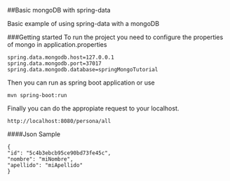 ##Basic mongoDB with spring-data

Basic example of using spring-data with a mongoDB

###Getting started
To run the project you need to configure the properties of mongo in application.properties

```
spring.data.mongodb.host=127.0.0.1
spring.data.mongodb.port=37017
spring.data.mongodb.database=springMongoTutorial

```

Then you can run as spring boot application or use

```
mvn spring-boot:run

```

Finally you can do the appropiate request to your localhost.

```
http://localhost:8080/persona/all

```

####Json Sample

```
{
"id": "5c4b3ebcb95ce90bd73fe45c",
"nombre": "miNombre",
"apellido": "miApellido"
}
```
